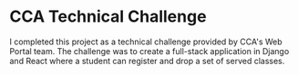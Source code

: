 # CCA Technical Challenge

I completed this project as a technical challenge provided by CCA's Web Portal team. The challenge was to create a full-stack application in Django and React where a student can register and drop a set of served classes.